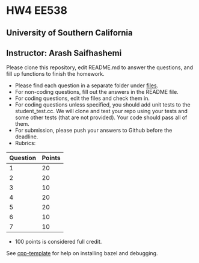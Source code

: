 # HW4 EE538

## University of Southern California
## Instructor: Arash Saifhashemi

Please clone this repository, edit README.md to answer the questions, and fill up functions to finish the homework.

- Please find each question in a separate folder under [files](/files).
- For non-coding questions, fill out the answers in the README file.
- For coding questions, edit the files and check them in.
- For coding questions unless specified, you should add unit tests to the student_test.cc. We will clone and test your repo using your tests and some other tests (that are not provided). Your code should pass all of them.
- For submission, please push your answers to Github before the deadline.
- Rubrics:
  
| Question | Points |
| -- | -- |
| 1  | 20 |
| 2  | 20 |
| 3  | 10 |
| 4  | 20 |
| 5  | 20 |
| 6  | 10 |
| 7  | 10 |


- 100 points is considered full credit.


See [cpp-template](https://github.com/ourarash/cpp-template) for help on installing bazel and debugging.
